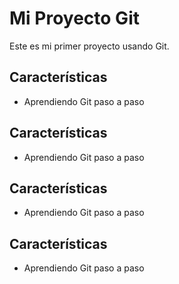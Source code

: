 ﻿# Mi Proyecto Git

Este es mi primer proyecto usando Git.
## Características
- Aprendiendo Git paso a paso
## Características
- Aprendiendo Git paso a paso
## Características
- Aprendiendo Git paso a paso
## Características
- Aprendiendo Git paso a paso
